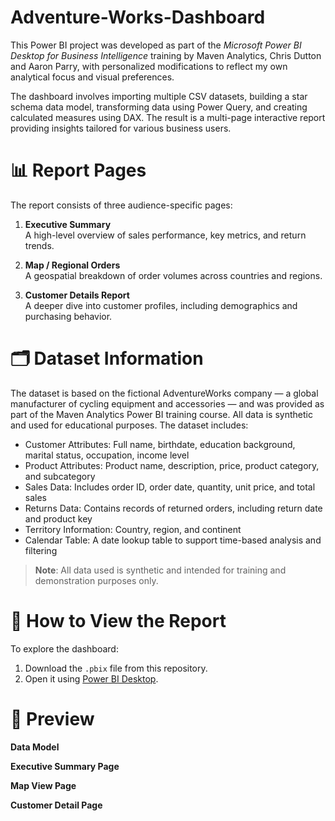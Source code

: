 # Adventure-Works-Dashboard

This Power BI project was developed as part of the *Microsoft Power BI Desktop for Business Intelligence* training by Maven Analytics, Chris Dutton and Aaron Parry, with personalized modifications to reflect my own analytical focus and visual preferences.

The dashboard involves importing multiple CSV datasets, building a star schema data model, transforming data using Power Query, and creating calculated measures using DAX. The result is a multi-page interactive report providing insights tailored for various business users.

# 📊 Report Pages

The report consists of three audience-specific pages:

1. **Executive Summary**  
   A high-level overview of sales performance, key metrics, and return trends.

2. **Map / Regional Orders**  
   A geospatial breakdown of order volumes across countries and regions.

3. **Customer Details Report**  
   A deeper dive into customer profiles, including demographics and purchasing behavior.

# 🗂️ Dataset Information
The dataset is based on the fictional AdventureWorks company — a global manufacturer of cycling equipment and accessories — and was provided as part of the Maven Analytics Power BI training course. All data is synthetic and used for educational purposes. The dataset includes:

- Customer Attributes: Full name, birthdate, education background, marital status, occupation, income level
- Product Attributes: Product name, description, price, product category, and subcategory
- Sales Data: Includes order ID, order date, quantity, unit price, and total sales
- Returns Data: Contains records of returned orders, including return date and product key
- Territory Information: Country, region, and continent
- Calendar Table: A date lookup table to support time-based analysis and filtering

> **Note**: All data used is synthetic and intended for training and demonstration purposes only.


# 📂 How to View the Report

To explore the dashboard:
1. Download the `.pbix` file from this repository.
2. Open it using [Power BI Desktop](https://powerbi.microsoft.com/desktop/).


# 📸 Preview

**Data Model**

**Executive Summary Page**

**Map View Page**

**Customer Detail Page**
